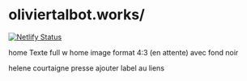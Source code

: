 # oliviertalbot.works/

[![Netlify Status](https://api.netlify.com/api/v1/badges/cdcb222b-c224-4b7f-a3b0-96ef296d9816/deploy-status)](https://app.netlify.com/sites/otworks/deploys)

home Texte full w
home image format 4:3 (en attente) avec fond noir

helene courtaigne presse ajouter label au liens
